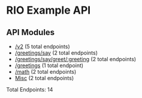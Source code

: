 # RIO Example API

## API Modules
- [/v2](API-Modules/v2-API.md) (5 total endpoints)
- [/greetings/say](API-Modules/greetings-say-API.md) (2 total endpoints)
- [/greetings/say/greet/:greeting](API-Modules/greetings-say-greet-:greeting-API.md) (2 total endpoints)
- [/greetings](API-Modules/greetings-API.md) (1 total endpoint)
- [/math](API-Modules/math-API.md) (2 total endpoints)
- [Misc](API-Modules/Misc-API.md) (2 total endpoints)

Total Endpoints: 14
